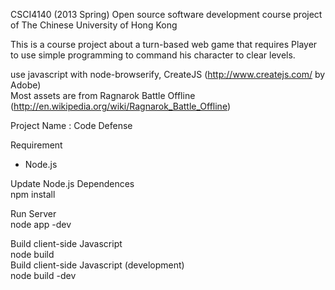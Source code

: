CSCI4140 (2013 Spring) Open source software development course project of The Chinese University of Hong Kong

This is a course project about a turn-based web game that requires Player to use simple programming to command his character to clear levels.   

use javascript with node-browserify, CreateJS (http://www.createjs.com/ by Adobe)   
Most assets are from Ragnarok Battle Offline (http://en.wikipedia.org/wiki/Ragnarok_Battle_Offline)    

Project Name : Code Defense

Requirement
* Node.js


Update Node.js Dependences   
npm install  

Run Server  
node app -dev  

Build client-side Javascript        
node build   
Build client-side Javascript (development)      
node build -dev